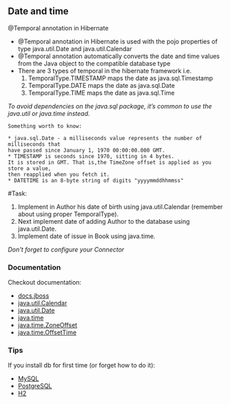 ## Date and time

@Temporal annotation in Hibernate

* @Temporal annotation in Hibernate is used with the pojo properties of type java.util.Date and java.util.Calendar
* @Temporal annotation automatically converts the date and time values from the Java object to the compatible database type
* There are 3 types of temporal in the hibernate framework i.e.
    1. TemporalType.TIMESTAMP maps the date as java.sql.Timestamp
    2. TemporalType.DATE maps the date as java.sql.Date
    3. TemporalType.TIME maps the date as java.sql.Time

*To avoid dependencies on the java.sql package, 
it’s common to use the java.util or java.time instead.*

    Something worth to know:

    * java.sql.Date - a milliseconds value represents the number of milliseconds that
    have passed since January 1, 1970 00:00:00.000 GMT.
    * TIMESTAMP is seconds since 1970, sitting in 4 bytes.
    It is stored in GMT. That is,the TimeZone offset is applied as you store a value,
    then reapplied when you fetch it.
    * DATETIME is an 8-byte string of digits "yyyymmddhhmmss"

#Task:

1. Implement in Author his date of birth using java.util.Calendar (remember about using proper TemporalType).
2. Next implement date of adding Author to the database using java.util.Date.
3. Implement date of issue in Book using java.time.

*Don't forget to configure your Connector*


### Documentation 

Checkout documentation:

* [docs.jboss](https://docs.jboss.org/hibernate/orm/5.2/userguide/html_single/Hibernate_User_Guide.html#basic-datetime)
* [java.util.Calendar](https://docs.oracle.com/javase/7/docs/api/java/util/Calendar.html)
* [java.util.Date](https://docs.oracle.com/javase/7/docs/api/java/util/Date.html)
* [java.time](https://docs.oracle.com/javase/8/docs/api/java/time/package-summary.html)
* [java.time.ZoneOffset](https://docs.oracle.com/javase/8/docs/api/java/time/ZoneOffset.html)
* [java.time.OffsetTime](https://docs.oracle.com/javase/8/docs/api/java/time/OffsetTime.html)

### Tips 

If you install db for first time (or forget how to do it):

* [MySQL](https://www.digitalocean.com/community/tutorials/how-to-install-mysql-on-ubuntu-18-04)
* [PostgreSQL](https://www.digitalocean.com/community/tutorials/how-to-install-and-use-postgresql-on-ubuntu-18-04)
* [H2](https://www.h2database.com/html/installation.html)